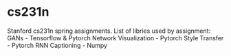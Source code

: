 # cs231n
Stanford cs231n spring assignments. 
List of libries used by assignment:
  GANs - Tensorflow & Pytorch
  Network Visualization - Pytorch
  Style Transfer - Pytorch
  RNN Captioning - Numpy
